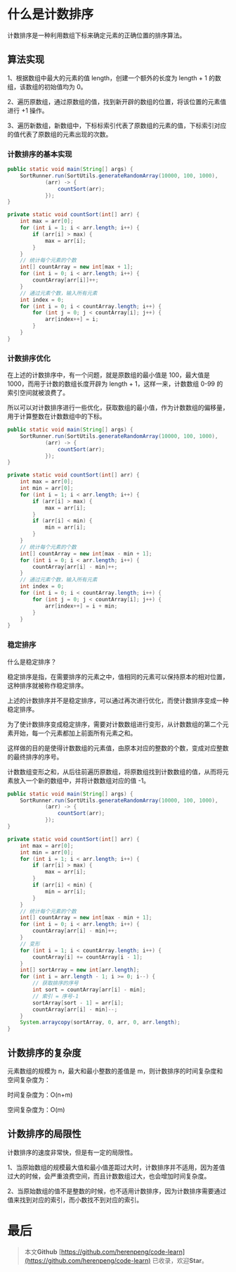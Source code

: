 # 什么是计数排序

计数排序是一种利用数组下标来确定元素的正确位置的排序算法。

## 算法实现

1、根据数组中最大的元素的值 length，创建一个额外的长度为 length + 1 的数组，该数组的初始值均为 0。

2、遍历原数组，通过原数组的值，找到新开辟的数组的位置，将该位置的元素值进行 +1 操作。

3、遍历新数组，新数组中，下标标索引代表了原数组的元素的值，下标索引对应的值代表了原数组的元素出现的次数。


### 计数排序的基本实现

```java
public static void main(String[] args) {
    SortRunner.run(SortUtils.generateRandomArray(10000, 100, 1000),
            (arr) -> {
                countSort(arr);
            });
}

private static void countSort(int[] arr) {
    int max = arr[0];
    for (int i = 1; i < arr.length; i++) {
        if (arr[i] > max) {
            max = arr[i];
        }
    }
    // 统计每个元素的个数
    int[] countArray = new int[max + 1];
    for (int i = 0; i < arr.length; i++) {
        countArray[arr[i]]++;
    }
    // 通过元素个数，输入所有元素
    int index = 0;
    for (int i = 0; i < countArray.length; i++) {
        for (int j = 0; j < countArray[i]; j++) {
            arr[index++] = i;
        }
    }
}
```

### 计数排序优化

在上述的计数排序中，有一个问题，就是原数组的最小值是 100，最大值是 1000，而用于计数的数组长度开辟为 length + 1，这样一来，计数数组 0-99 的索引空间就被浪费了。

所以可以对计数排序进行一些优化，获取数组的最小值，作为计数数组的偏移量，用于计算整数在计数数组中的下标。


```java
public static void main(String[] args) {
    SortRunner.run(SortUtils.generateRandomArray(10000, 100, 1000),
            (arr) -> {
                countSort(arr);
            });
}

private static void countSort(int[] arr) {
    int max = arr[0];
    int min = arr[0];
    for (int i = 1; i < arr.length; i++) {
        if (arr[i] > max) {
            max = arr[i];
        }
        if (arr[i] < min) {
            min = arr[i];
        }
    }
    // 统计每个元素的个数
    int[] countArray = new int[max - min + 1];
    for (int i = 0; i < arr.length; i++) {
        countArray[arr[i] - min]++;
    }
    // 通过元素个数，输入所有元素
    int index = 0;
    for (int i = 0; i < countArray.length; i++) {
        for (int j = 0; j < countArray[i]; j++) {
            arr[index++] = i + min;
        }
    }
}
```

### 稳定排序

什么是稳定排序？

稳定排序是指，在需要排序的元素之中，值相同的元素可以保持原本的相对位置，这种排序就被称作稳定排序。

上述的计数排序并不是稳定排序，可以通过再次进行优化，而使计数排序变成一种稳定排序。

为了使计数排序变成稳定排序，需要对计数数组进行变形，从计数数组的第二个元素开始，每一个元素都加上前面所有元素之和。

这样做的目的是使得计数数组的元素值，由原本对应的整数的个数，变成对应整数的最终排序的序号。

计数数组变形之和，从后往前遍历原数组，将原数组找到计数数组的值，从而将元素放入一个新的数组中，并将计数数组对应的值 -1。


```java
public static void main(String[] args) {
    SortRunner.run(SortUtils.generateRandomArray(10000, 100, 1000),
            (arr) -> {
                countSort(arr);
            });
}

private static void countSort(int[] arr) {
    int max = arr[0];
    int min = arr[0];
    for (int i = 1; i < arr.length; i++) {
        if (arr[i] > max) {
            max = arr[i];
        }
        if (arr[i] < min) {
            min = arr[i];
        }
    }
    // 统计每个元素的个数
    int[] countArray = new int[max - min + 1];
    for (int i = 0; i < arr.length; i++) {
        countArray[arr[i] - min]++;
    }
    // 变形
    for (int i = 1; i < countArray.length; i++) {
        countArray[i] += countArray[i - 1];
    }
    int[] sortArray = new int[arr.length];
    for (int i = arr.length - 1; i >= 0; i--) {
        // 获取排序的序号
        int sort = countArray[arr[i] - min];
        // 索引 = 序号-1
        sortArray[sort - 1] = arr[i];
        countArray[arr[i] - min]--;
    }
    System.arraycopy(sortArray, 0, arr, 0, arr.length);
}
```

## 计数排序的复杂度

元素数组的规模为 n，最大和最小整数的差值是 m，则计数排序的时间复杂度和空间复杂度为：

时间复杂度为：O(n+m)

空间复杂度为：O(m)


## 计数排序的局限性

计数排序的速度非常快，但是有一定的局限性。

1、当原始数组的规模最大值和最小值差距过大时，计数排序并不适用，因为差值过大的时候，会严重浪费空间，而且计数数组过大，也会增加时间复杂度。

2、当原始数组的值不是整数的时候，也不适用计数排序，因为计数排序需要通过值来找到对应的索引，而小数找不到对应的索引。


# 最后

> 本文**Github** [https://github.com/herenpeng/code-learn](https://github.com/herenpeng/code-learn) 已收录，欢迎**Star**。